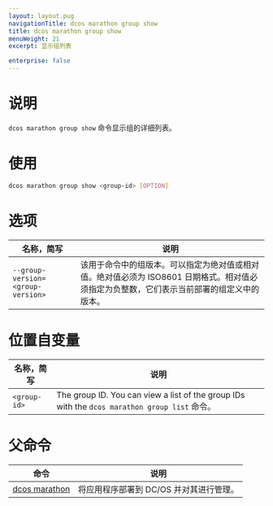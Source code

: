 ```yaml
---
layout: layout.pug
navigationTitle: dcos marathon group show
title: dcos marathon group show
menuWeight: 21
excerpt: 显示组列表

enterprise: false
---
```



# 说明
`dcos marathon group show` 命令显示组的详细列表。

# 使用

```bash
dcos marathon group show <group-id> [OPTION]
```

# 选项

| 名称，简写 | 说明 |
|---------|-------------|
| `--group-version=<group-version>` | 该用于命令中的组版本。可以指定为绝对值或相对值。绝对值必须为 ISO8601 日期格式。相对值必须指定为负整数，它们表示当前部署的组定义中的版本。|

# 位置自变量

| 名称，简写 | 说明 |
|---------|-------------|
| `<group-id>`   |  The group ID. You can view a list of the group IDs with the `dcos marathon group list` 命令。|

# 父命令

| 命令 | 说明 |
|---------|-------------|
| [dcos marathon](/1.11/cli/command-reference/dcos-marathon/) | 将应用程序部署到 DC/OS 并对其进行管理。|

